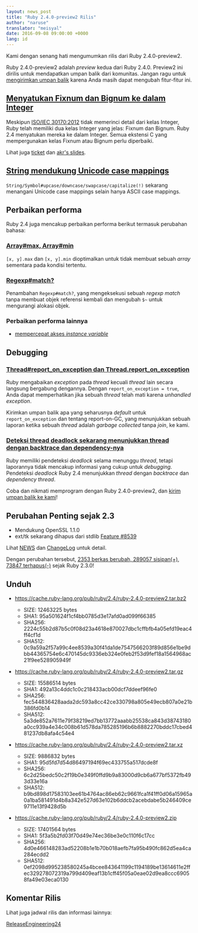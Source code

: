 ```yaml
---
layout: news_post
title: "Ruby 2.4.0-preview2 Rilis"
author: "naruse"
translator: "meisyal"
date: 2016-09-08 09:00:00 +0000
lang: id
---
```


Kami dengan senang hati mengumumkan rilis dari Ruby 2.4.0-preview2.

Ruby 2.4.0-preview2 adalah *preview* kedua dari Ruby 2.4.0.
Preview2 ini dirilis untuk mendapatkan umpan balik dari komunitas.
Jangan ragu untuk
[mengirimkan umpan balik](https://github.com/ruby/ruby/wiki/How-To-Report)
karena Anda masih dapat mengubah fitur-fitur ini.

## [Menyatukan Fixnum dan Bignum ke dalam Integer](https://bugs.ruby-lang.org/issues/12005)

Meskipun [ISO/IEC 30170:2012](http://www.iso.org/iso/iso_catalogue/catalogue_tc/catalogue_detail.htm?csnumber=59579)
tidak memerinci detail dari kelas Integer,
Ruby telah memiliki dua kelas Integer yang jelas: Fixnum dan Bignum.
Ruby 2.4 menyatukan mereka ke dalam Integer.
Semua ekstensi C yang mempergunakan kelas Fixnum atau Bignum perlu diperbaiki.

Lihat juga [ticket](https://bugs.ruby-lang.org/issues/12005) dan [akr's slides](http://www.a-k-r.org/pub/2016-09-08-rubykaigi-unified-integer.pdf).

## [String mendukung Unicode case mappings](https://bugs.ruby-lang.org/issues/10085)

`String/Symbol#upcase/downcase/swapcase/capitalize(!)` sekarang menangani
Unicode case mappings selain hanya ASCII case mappings.

## Perbaikan performa

Ruby 2.4 juga mencakup perbaikan performa berikut termasuk
perubahan bahasa:

### [Array#max, Array#min](https://bugs.ruby-lang.org/issues/12172)

`[x, y].max` dan `[x, y].min` dioptimalkan untuk tidak membuat sebuah *array* sementara
pada kondisi tertentu.

### [Regexp#match?](https://bugs.ruby-lang.org/issues/8110)

Penambahan `Regexp#match?`, yang mengeksekusi sebuah *regexp match* tanpa membuat
objek referensi kembali dan mengubah `$~` untuk mengurangi alokasi objek.

### Perbaikan performa lainnya

* [mempercepat akses *instance variable*](https://bugs.ruby-lang.org/issues/12274)

## Debugging

### [Thread#report_on_exception dan Thread.report_on_exception](https://bugs.ruby-lang.org/issues/6647)

Ruby mengabaikan *exception* pada *thread* kecuali *thread* lain secara langsung bergabung dengannya.
Dengan `report_on_exception = true`,
Anda dapat memperhatikan jika sebuah *thread* telah mati karena *unhandled exception*.

Kirimkan umpan balik apa yang seharusnya *default* untuk `report_on_exception`
dan tentang report-on-GC, yang menunjukkan sebuah laporan ketika sebuah *thread* adalah
*garbage collected* tanpa *join*, ke kami.

### [Deteksi thread deadlock sekarang menunjukkan thread dengan backtrace dan dependency-nya](https://bugs.ruby-lang.org/issues/8214)

Ruby memiliki pendeteksi *deadlock* selama menunggu *thread*, tetapi laporannya tidak
mencakup informasi yang cukup  untuk *debugging*.
Pendeteksi *deadlock* Ruby 2.4 menunjukkan *thread* dengan *backtrace* dan
*dependency thread*.

Coba dan nikmati memprogram dengan Ruby 2.4.0-preview2, dan
[kirim umpan balik ke kami](https://github.com/ruby/ruby/wiki/How-To-Report)!

## Perubahan Penting sejak 2.3

* Mendukung OpenSSL 1.1.0
* ext/tk sekarang dihapus dari stdlib [Feature #8539](https://bugs.ruby-lang.org/issues/8539)

Lihat [NEWS](https://github.com/ruby/ruby/blob/v2_4_0_preview2/NEWS)
dan [ChangeLog](https://github.com/ruby/ruby/blob/v2_4_0_preview2/ChangeLog)
untuk detail.

Dengan perubahan tersebut,
[2353 berkas berubah, 289057 sisipan(+), 73847 terhapus(-)](https://github.com/ruby/ruby/compare/v2_3_0...v2_4_0_preview2)
sejak Ruby 2.3.0!

## Unduh

* <https://cache.ruby-lang.org/pub/ruby/2.4/ruby-2.4.0-preview2.tar.bz2>

  * SIZE:   12463225 bytes
  * SHA1:   95a501624f1cf4bb0785d3e17afd0ad099f66385
  * SHA256: 2224c55b2d87b5c0f08d23a4618e870027dbc1cffbfb4a05efd19eac4ff4cf1d
  * SHA512: 0c9a59a2f57a99c4ee8539a30f41da1de7547566203f89d856e1be9dbb44365754e6c470145dc9336eb324e0feb2f53d9fef18a1564968ac21f9ee528905949f

* <https://cache.ruby-lang.org/pub/ruby/2.4/ruby-2.4.0-preview2.tar.gz>

  * SIZE:   15586514 bytes
  * SHA1:   492a13c4ddc1c0c218433acb00dcf7ddeef96fe0
  * SHA256: fec544836428aada2dc593a8cc42ce330798a805e49ecb807a0e21b386fd0b14
  * SHA512: 5a3de852a7611e79f38219ed7bb13772aaabb25538ca843d38743180a0cc939a4e34c008b61d578da785285196b6b8882270bddc17cbed481237db8afa4c54e4

* <https://cache.ruby-lang.org/pub/ruby/2.4/ruby-2.4.0-preview2.tar.xz>

  * SIZE:   9886832 bytes
  * SHA1:   95d5fd7d54d86497194f69ec433755a517dcde8f
  * SHA256: 6c2d25bedc50c2f19b0e349f0ffd9b9a83000d9cb6a677bf5372fb493d33e16a
  * SHA512: b9bd898d17583103ee61b4764ac86eb62c9661fca1f41ff0d06a15965a0a1ba581491d4b8a342e527d63e102b6ddcb2acebdabe5b246409ce9711e13f9428d5b

* <https://cache.ruby-lang.org/pub/ruby/2.4/ruby-2.4.0-preview2.zip>

  * SIZE:   17401564 bytes
  * SHA1:   5f3a5b2fd03f70d49e74ec36be3e0c110f6c17cc
  * SHA256: 4d0e466148283ad52208b1e1b70b018aefb7fa95b490fc862d5ea4ca284ecdd2
  * SHA512: 0ef2098d995238580245a4bcee843641199c1194189be13614611e2ffec329278072319a799d409eaf13b1cff45f05a0eae02d9ea8ccc69058fa49e03eca0130

## Komentar Rilis

Lihat juga jadwal rilis dan informasi lainnya:

[ReleaseEngineering24](https://bugs.ruby-lang.org/projects/ruby-master/wiki/ReleaseEngineering24)
